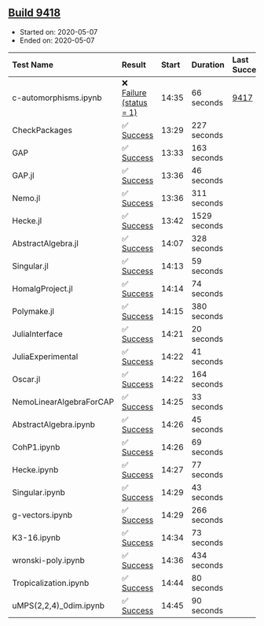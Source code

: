 ## [Build 9418](https://oscarci.mathematik.uni-kl.de/job/oscar/9418/)

* Started on: 2020-05-07
* Ended on: 2020-05-07

| Test Name    | Result | Start | Duration | Last Success | First Failure |
|:-------------|:-------|:------|:---------|:-------------|:--------------|
| c-automorphisms.ipynb | ❌ [Failure (status = 1)](https://oscarci.mathematik.uni-kl.de/job/oscar/9418/artifact/logs/build-9418/c-automorphisms.ipynb.log) | 14:35 | 66 seconds | [9417](https://oscarci.mathematik.uni-kl.de/job/oscar/9417/) | [9418](https://oscarci.mathematik.uni-kl.de/job/oscar/9418/) |
| CheckPackages | ✅ [Success](https://oscarci.mathematik.uni-kl.de/job/oscar/9418/artifact/logs/build-9418/CheckPackages.log) | 13:29 | 227 seconds |  |  |
| GAP | ✅ [Success](https://oscarci.mathematik.uni-kl.de/job/oscar/9418/artifact/logs/build-9418/GAP.log) | 13:33 | 163 seconds |  |  |
| GAP.jl | ✅ [Success](https://oscarci.mathematik.uni-kl.de/job/oscar/9418/artifact/logs/build-9418/GAP.jl.log) | 13:36 | 46 seconds |  |  |
| Nemo.jl | ✅ [Success](https://oscarci.mathematik.uni-kl.de/job/oscar/9418/artifact/logs/build-9418/Nemo.jl.log) | 13:36 | 311 seconds |  |  |
| Hecke.jl | ✅ [Success](https://oscarci.mathematik.uni-kl.de/job/oscar/9418/artifact/logs/build-9418/Hecke.jl.log) | 13:42 | 1529 seconds |  |  |
| AbstractAlgebra.jl | ✅ [Success](https://oscarci.mathematik.uni-kl.de/job/oscar/9418/artifact/logs/build-9418/AbstractAlgebra.jl.log) | 14:07 | 328 seconds |  |  |
| Singular.jl | ✅ [Success](https://oscarci.mathematik.uni-kl.de/job/oscar/9418/artifact/logs/build-9418/Singular.jl.log) | 14:13 | 59 seconds |  |  |
| HomalgProject.jl | ✅ [Success](https://oscarci.mathematik.uni-kl.de/job/oscar/9418/artifact/logs/build-9418/HomalgProject.jl.log) | 14:14 | 74 seconds |  |  |
| Polymake.jl | ✅ [Success](https://oscarci.mathematik.uni-kl.de/job/oscar/9418/artifact/logs/build-9418/Polymake.jl.log) | 14:15 | 380 seconds |  |  |
| JuliaInterface | ✅ [Success](https://oscarci.mathematik.uni-kl.de/job/oscar/9418/artifact/logs/build-9418/JuliaInterface.log) | 14:21 | 20 seconds |  |  |
| JuliaExperimental | ✅ [Success](https://oscarci.mathematik.uni-kl.de/job/oscar/9418/artifact/logs/build-9418/JuliaExperimental.log) | 14:22 | 41 seconds |  |  |
| Oscar.jl | ✅ [Success](https://oscarci.mathematik.uni-kl.de/job/oscar/9418/artifact/logs/build-9418/Oscar.jl.log) | 14:22 | 164 seconds |  |  |
| NemoLinearAlgebraForCAP | ✅ [Success](https://oscarci.mathematik.uni-kl.de/job/oscar/9418/artifact/logs/build-9418/NemoLinearAlgebraForCAP.log) | 14:25 | 33 seconds |  |  |
| AbstractAlgebra.ipynb | ✅ [Success](https://oscarci.mathematik.uni-kl.de/job/oscar/9418/artifact/logs/build-9418/AbstractAlgebra.ipynb.log) | 14:26 | 45 seconds |  |  |
| CohP1.ipynb | ✅ [Success](https://oscarci.mathematik.uni-kl.de/job/oscar/9418/artifact/logs/build-9418/CohP1.ipynb.log) | 14:26 | 69 seconds |  |  |
| Hecke.ipynb | ✅ [Success](https://oscarci.mathematik.uni-kl.de/job/oscar/9418/artifact/logs/build-9418/Hecke.ipynb.log) | 14:27 | 77 seconds |  |  |
| Singular.ipynb | ✅ [Success](https://oscarci.mathematik.uni-kl.de/job/oscar/9418/artifact/logs/build-9418/Singular.ipynb.log) | 14:29 | 43 seconds |  |  |
| g-vectors.ipynb | ✅ [Success](https://oscarci.mathematik.uni-kl.de/job/oscar/9418/artifact/logs/build-9418/g-vectors.ipynb.log) | 14:29 | 266 seconds |  |  |
| K3-16.ipynb | ✅ [Success](https://oscarci.mathematik.uni-kl.de/job/oscar/9418/artifact/logs/build-9418/K3-16.ipynb.log) | 14:34 | 73 seconds |  |  |
| wronski-poly.ipynb | ✅ [Success](https://oscarci.mathematik.uni-kl.de/job/oscar/9418/artifact/logs/build-9418/wronski-poly.ipynb.log) | 14:36 | 434 seconds |  |  |
| Tropicalization.ipynb | ✅ [Success](https://oscarci.mathematik.uni-kl.de/job/oscar/9418/artifact/logs/build-9418/Tropicalization.ipynb.log) | 14:44 | 80 seconds |  |  |
| uMPS(2,2,4)_0dim.ipynb | ✅ [Success](https://oscarci.mathematik.uni-kl.de/job/oscar/9418/artifact/logs/build-9418/uMPS-2-2-4-_0dim.ipynb.log) | 14:45 | 90 seconds |  |  |
